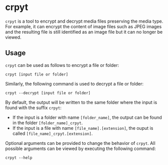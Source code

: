 # crpyt
`crpyt` is a tool to encrypt and decrypt media files preserving the media type.
For example, it can encrypt the content of image files such as JPEG images and the resulting file is still identified as an image file but it can no longer be viewed.
 
## Usage

`crpyt` can be used as follows to encrypt a file or folder:

```
crpyt [input file or folder]
```

Similarly, the following command is used to decrypt a file or folder:

```
crpyt --decrypt [input file or folder]
```

By default, the output will be written to the same folder where the input is found with the suffix `crpyt`:
- If the input is a folder with name `[folder_name]`, the output can be found in the folder `[folder_name]_crpyt`.
- If the input is a file with name `[file_name].[extension]`, the ouput is called `[file_name]_crpyt.[extension]`.

Optional arguments can be provided to change the behavior of `crpyt`. All possible arguments can be viewed by executing the following command:

```
crpyt --help
```
